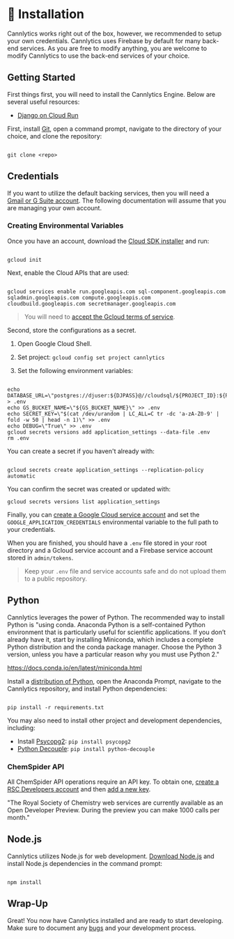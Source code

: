 # 📖 Installation

Cannlytics works right out of the box, however, we recommended to setup your own credentials. Cannlytics uses Firebase by default for many back-end services. As you are free to modify anything, you are welcome to modify Cannlytics to use the back-end services of your choice.

## Getting Started

First things first, you will need to install the Cannlytics Engine. Below are several useful resources:

* [Django on Cloud Run](https://codelabs.developers.google.com/codelabs/cloud-run-django/index.html)

First, install [Git](https://git-scm.com/downloads), open a command prompt, navigate to the directory of your choice, and clone the repository:

```shell

git clone <repo>

```

## Credentials

If you want to utilize the default backing services, then you will need a [Gmail or G Suite account](https://accounts.google.com/SignUp). The following documentation will assume that you are managing your own account.


### Creating Environmental Variables

Once you have an account, download the [Cloud SDK installer](https://dl.google.com/dl/cloudsdk/channels/rapid/GoogleCloudSDKInstaller.exe) and run:

```shell

gcloud init

```

Next, enable the Cloud APIs that are used:

```shell

gcloud services enable run.googleapis.com sql-component.googleapis.com sqladmin.googleapis.com compute.googleapis.com cloudbuild.googleapis.com secretmanager.googleapis.com

```

> You will need to [accept the Gcloud terms of service](https://console.developers.google.com/terms/cloud).

Second, store the configurations as a secret.

1. Open Google Cloud Shell.

2. Set project: `gcloud config set project cannlytics`

3. Set the following environment variables:

```shell

echo DATABASE_URL=\"postgres://djuser:${DJPASS}@//cloudsql/${PROJECT_ID}:${REGION}:myinstance/mydatabase\" > .env
echo GS_BUCKET_NAME=\"${GS_BUCKET_NAME}\" >> .env
echo SECRET_KEY=\"$(cat /dev/urandom | LC_ALL=C tr -dc 'a-zA-Z0-9' | fold -w 50 | head -n 1)\" >> .env
echo DEBUG=\"True\" >> .env
gcloud secrets versions add application_settings --data-file .env
rm .env

```

You can create a secret if you haven't already with:

```shell

gcloud secrets create application_settings --replication-policy automatic

```

You can confirm the secret was created or updated with:

```
gcloud secrets versions list application_settings

```

Finally, you can [create a Google Cloud service account](https://cloud.google.com/docs/authentication/getting-started) and set the `GOOGLE_APPLICATION_CREDENTIALS` environmental variable to the full path to your credentials.

When you are finished, you should have a `.env` file stored in your root directory and a Gcloud service account and a Firebase service account stored in `admin/tokens`.

> Keep your `.env` file and service accounts safe and do not upload them to a public repository.

## Python

Cannlytics leverages the power of Python. The recommended way to install Python is "using conda. Anaconda Python is a self-contained Python environment that is particularly useful for scientific applications. If you don’t already have it, start by installing Miniconda, which includes a complete Python distribution and the conda package manager. Choose the Python 3 version, unless you have a particular reason why you must use Python 2."

https://docs.conda.io/en/latest/miniconda.html

Install a [distribution of Python](https://docs.conda.io/en/latest/miniconda.html), open the Anaconda Prompt, navigate to the Cannlytics repository, and install Python dependencies:

```shell

pip install -r requirements.txt

```

You may also need to install other project and development dependencies, including:

  * Install [Psycopg2](https://www.psycopg.org/install/): `pip install psycopg2`
  * [Python Decouple](https://pypi.org/project/python-decouple/): `pip install python-decouple`

<!-- ### Live (Hot) Reloading

Hot-reloading is an important tool of development, so, you may want to use [livereload](https://github.com/lepture/python-livereload):

```shell

conda install livereload

```

[dj-static](https://github.com/heroku-python/dj-static) is required to automatically serve static files:

```shell

pip install dj-static

```

[dj-static] is enabled in `wsgi.py`:

```py

from dj_static import Cling

application = Cling(get_wsgi_application())

```

Then run:

  1. `python manage.py livereload`

Resources:

* [How to reload Django?](https://stackoverflow.com/questions/19094720/how-to-automatically-reload-django-when-files-change)
* [django-livereload](https://github.com/Fantomas42/django-livereload)
* [django-livereload-server](https://github.com/tjwalch/django-livereload-server)
* [Browser Sync with Django and Docker](https://stackoverflow.com/questions/49482710/using-browser-sync-with-django-on-docker-compose) -->

### ChemSpider API

All ChemSpider API operations require an API key. To obtain one, [create a RSC Developers account](https://developer.rsc.org/accounts/create) and then [add a new key](https://developer.rsc.org/create-an-api-key).

"The Royal Society of Chemistry web services are currently available as an Open Developer Preview. During the preview you can make 1000 calls per month."


## Node.js

Cannlytics utilizes Node.js for web development. [Download Node.js](https://nodejs.org/en/download/) and install Node.js dependencies in the command prompt:

```shell

npm install

```

## Wrap-Up

Great! You now have Cannlytics installed and are ready to start developing. Make sure to document any [bugs](/bugs) and your development process.
